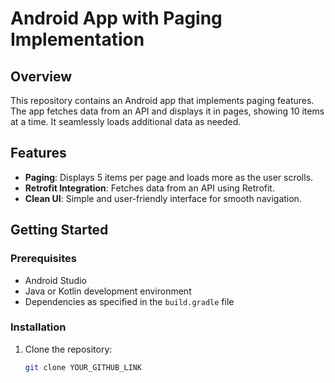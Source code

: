 # Android App with Paging Implementation

## Overview

This repository contains an Android app that implements paging features. The app fetches data from an API and displays it in pages, showing 10 items at a time. It seamlessly loads additional data as needed.

## Features

- **Paging**: Displays 5 items per page and loads more as the user scrolls.
- **Retrofit Integration**: Fetches data from an API using Retrofit.
- **Clean UI**: Simple and user-friendly interface for smooth navigation.

## Getting Started

### Prerequisites

- Android Studio
- Java or Kotlin development environment
- Dependencies as specified in the `build.gradle` file

### Installation

1. Clone the repository:
   ```bash
   git clone YOUR_GITHUB_LINK
